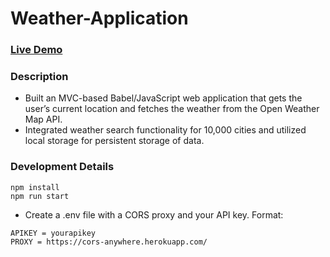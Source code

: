 # Weather-Application

### [Live Demo](https://weather-application-dce1e.web.app/)

### Description
- Built an MVC-based Babel/JavaScript web application that gets the user’s current location and fetches the weather from the Open Weather Map API.
- Integrated weather search functionality for 10,000 cities and utilized local storage for persistent storage of data.

### Development Details
```
npm install
npm run start
```

- Create a .env file with a CORS proxy and your API key. Format:

```
APIKEY = yourapikey
PROXY = https://cors-anywhere.herokuapp.com/
```
